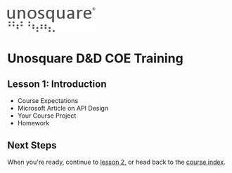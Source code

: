 <img src="images/unosquare_logo.svg" width=200 />

# Unosquare D&D COE Training

## Lesson 1: Introduction

- Course Expectations
- Microsoft Article on API Design
- Your Course Project
- Homework

## Next Steps

When you're ready, continue to [lesson 2](https://github.com/richarddubay/coe-training/tree/lesson-2-project-planning), or head back to the [course index](https://github.com/richarddubay/coe-training).
